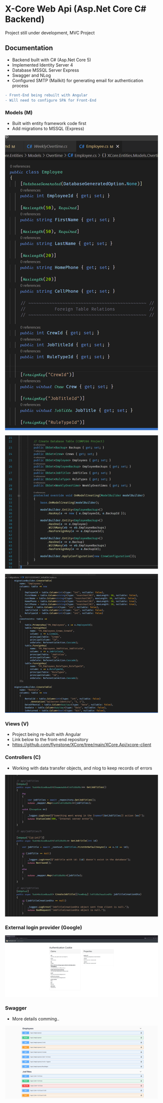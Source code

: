 # X-Core Web Api (Asp.Net Core C# Backend)

Project still under development, MVC Project

## Documentation

- Backend built with C# (Asp.Net Core 5)
- Implemented Identity Server 4
- Database MSSQL Server Express
- Swagger and NLog
- Configured SMTP (Mailkit) for generating email for authentication process

```diff
- Front-End being rebuilt with Angular
- Will need to configure SPA for Front-End
```

### Models (M)

- Built with entity framework code first
- Add migrations to MSSQL (Express)


!["screenshot description"](./assets/model.png)

!["screenshot description"](./assets/dataset.png)

!["screenshot description"](./assets/migration.png)


### Views (V)

- Project being re-built with Angular
- Link below to the front-end repository
- https://github.com/flynstone/XCore/tree/main/XCore.Api/xcore-client


### Controllers (C)

- Working with data transfer objects, and nlog to keep records of errors

!["screenshot description"](./assets/controller.png)

### External login provider (Google)
!["screenshot description"](./XCore.Api/xcore-client/src/assets/img/authentication-cookie.png)

### Swagger

- More details comming..

!["screenshot description"](./assets/swagger.png)


